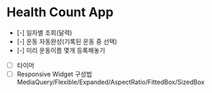 # Health Count App

- [-] 일자별 조회(달력)
- [-] 운동 자동완성(기록된 운동 중 선택)
- [-] 미리 운동이름 몇개 등록해놓기
- [ ] 타이머
- [ ] Responsive Widget 구성법 MediaQuery/Flexible/Expanded/AspectRatio/FittedBox/SizedBox